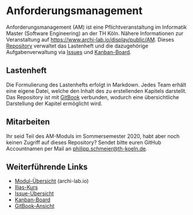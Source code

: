 # Anforderungsmanagement
Anforderungsmanagement (AM) ist eine Pflichtveranstaltung im Informatik Master (Software Engineering) an der TH Köln.
Nähere Informationen zur Veranstaltung auf https://www.archi-lab.io/display/public/AM.
Dieses [Repository](https://github.com/pschm/am-lastenheft-ss20) verwaltet das Lastenheft und die dazugehörige Aufgabenverwaltung via [Issues](https://github.com/pschm/am-lastenheft-ss20/issues) und [Kanban-Board](https://github.com/pschm/am-lastenheft-ss20/projects/1).

## Lastenheft
Die Formulierung des Lastenhefts erfolgt in Markdown. Jedes Team erhält eine eigene Datei, welche den Inhalt des zu erstellenden Kapitels darstellt. Das Repository ist mit [GitBook](https://philipp-schmeier.gitbook.io/am-lastenheft-ss20/) verbunden, wodurch eine übersichtliche Darstellung der Kapitel ermöglicht wird.

## Mitarbeiten
Ihr seid Teil des AM-Moduls im Sommersemester 2020, habt aber noch keinen Zugriff auf dieses Repository? Sendet bitte euren GitHub Accountnamen per Mail an philipp.schmeier@th-koeln.de.

<!--
## Arbeitsmatrix
Die Arbeitsmatrix für die einzelnen Kapitel wird automatisch anhand der Commits ermittelt und hier veröffentlicht. Zusätzlich soll in einem Dokument eine manuelle Erfassung der einzelnen Teams erfolgen, welche die Aufwände erfasst, die nicht im Lastenheft abgebildet werden.
In diesem Dokument können auch Hinweise zu Abweichungen zwischen den real geleisteten und den automatisch ermittelten Aufwänden gegeben werden.
-->

## Weiterführende Links
- [Modul-Übersicht](https://www.archi-lab.io/display/public/AM) (archi-lab.io)
- [Ilias-Kurs](https://ilias.th-koeln.de/ilias.php?ref_id=1084127&cmdClass=ilrepositorygui&cmdNode=w4&baseClass=ilrepositorygui)
- [Issue-Übersicht](https://github.com/pschm/am-lastenheft-ss20/issues)
- [Kanban-Board](https://github.com/pschm/am-lastenheft-ss20/projects/1)
- [GitBook-Ansicht](https://philipp-schmeier.gitbook.io/am-lastenheft-ss20/)

